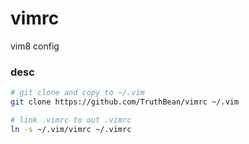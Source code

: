 # vimrc
vim8 config

### desc
```bash
# git clone and copy to ~/.vim
git clone https://github.com/TruthBean/vimrc ~/.vim

# link .vimrc to out .vimrc
ln -s ~/.vim/vimrc ~/.vimrc
```

